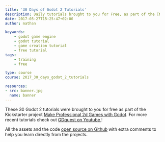 ```yaml
---
title: '30 Days of Godot 2 Tutorials'
description: Daily tutorials brought to you for Free, as part of the [Make Professional 2d games with Godot](https://gumroad.com/l/godot-tutorial-make-professional-2d-games) Kickstarter campaign
date: 2017-05-27T15:25:47+02:00
author: nathan

keywords:
    - godot game engine
    - godot tutorial
    - game creation tutorial
    - free tutorial
tags:
    - training
    - free

type: course
course: 2017_30_days_godot_2_tutorials

resources:
- src: banner.jpg
  name: banner
---
```


These 30 Godot 2 tutorials were brought to you for free as part of the Kickstarter project [Make Professional 2d Games with Godot](https://gumroad.com/gdquest). For more recent tutorials check out [ GDquest on Youtube ](youtube.com/c/gdquest)!

All the assets and the code [open source on Github](https://github.com/GDquest/Godot-30-days-tutorial-challenge-2017) with extra comments to help you learn directly from the projects.
